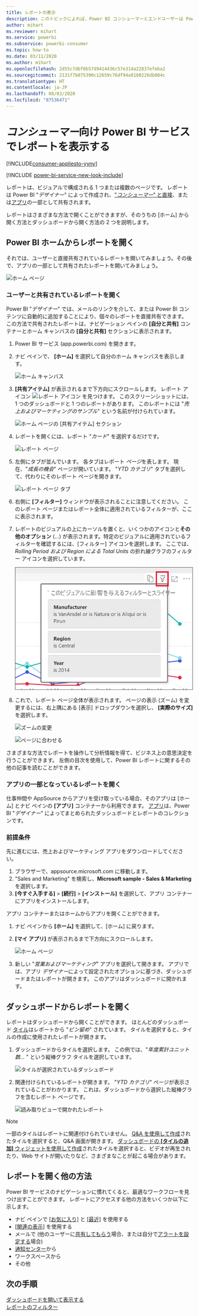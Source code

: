 ```yaml
---
title: レポートの表示
description: このトピックによれば、Power BI コンシューマーとエンドユーザーは Power BI レポートを開いて確認する必要がありました。
author: mihart
ms.reviewer: mihart
ms.service: powerbi
ms.subservice: powerbi-consumer
ms.topic: how-to
ms.date: 03/11/2020
ms.author: mihart
ms.openlocfilehash: 2d55c7dbf0b57d9414436c57e314a22837efeba2
ms.sourcegitcommit: 2131f7b075390c12659c76df94a8108226db084c
ms.translationtype: HT
ms.contentlocale: ja-JP
ms.lasthandoff: 08/03/2020
ms.locfileid: "87536471"
---
```

# <a name="view-a-report-in-the-power-bi-service-for-consumers"></a>*コンシューマー*向け Power BI サービスでレポートを表示する

[!INCLUDE[consumer-appliesto-yyny](../includes/consumer-appliesto-yyny.md)]

[!INCLUDE [power-bi-service-new-look-include](../includes/power-bi-service-new-look-include.md)]

レポートは、ビジュアルで構成される 1 つまたは複数のページです。 レポートは Power BI "*デザイナー*" によって作成され、["*コンシューマー*" と直接](end-user-shared-with-me.md)、または[アプリ](end-user-apps.md)の一部として共有されます。 

レポートはさまざまな方法で開くことができますが、そのうちの [ホーム] から開く方法とダッシュボードから開く方法の 2 つを説明します。 

<!-- add art-->


## <a name="open-a-report-from-power-bi-home"></a>Power BI ホームからレポートを開く
それでは、ユーザーと直接共有されているレポートを開いてみましょう。その後で、アプリの一部として共有されたレポートを開いてみましょう。

   ![ホーム ページ](./media/end-user-report-open/power-bi-home-canvas.png)

### <a name="open-a-report-that-has-been-shared-with-you"></a>ユーザーと共有されているレポートを開く
Power BI "*デザイナー*" では、メールのリンクを介して、または Power BI コンテンツに自動的に追加することにより、個々のレポートを直接共有できます。 この方法で共有されたレポートは、ナビゲーション ペインの **[自分と共有]** コンテナーとホーム キャンバスの **[自分と共有]** セクションに表示されます。

1. Power BI サービス (app.powerbi.com) を開きます。

2. ナビ ペインで、 **[ホーム]** を選択して自分のホーム キャンバスを表示します。  

   ![ホーム キャンバス](./media/end-user-report-open/power-bi-select-home-new.png)
   
3. **[共有アイテム]** が表示されるまで下方向にスクロールします。 レポート アイコン ![レポート アイコン](./media/end-user-report-open/power-bi-report-icon.png) を見つけます。 このスクリーンショットには、1 つのダッシュボードと 1 つのレポートがあります。 このレポートには "*売上およびマーケティングのサンプル*" という名前が付けられています。 
   
   ![ホーム ページの [共有アイテム] セクション](./media/end-user-report-open/power-bi-shared-new.png)

4. レポートを開くには、レポート "*カード*" を選択するだけです。

   ![レポート ページ](./media/end-user-report-open/power-bi-open.png)

5. 左側にタブが並んでいます。  各タブはレポート *ページ*を表します。 現在、"*成長の機会*" ページが開いています。 "*YTD カテゴリ*" タブを選択して、代わりにそのレポート ページを開きます。 

   ![レポート ページ タブ](./media/end-user-report-open/power-bi-ytd.png)

6. 右側に **[フィルター]** ウィンドウが表示されることに注意してください。 このレポート ページまたはレポート全体に適用されているフィルターが、ここに表示されます。

7. レポートのビジュアルの上にカーソルを置くと、いくつかのアイコンと**その他のオプション** (...) が表示されます。特定のビジュアルに適用されているフィルターを確認するには、[フィルター] アイコンを選択します。 ここでは、*Rolling Period および Region による Total Units* の折れ線グラフのフィルター アイコンを選択しています。

   ![レポート ページ タブ](./media/end-user-report-open/power-bi-visual-filters.png)

6. これで、レポート ページ全体が表示されます。 ページの表示 (ズーム) を変更するには、右上隅にある [表示] ドロップダウンを選択し、 **[実際のサイズ]** を選択します。

   ![ズームの変更](./media/end-user-report-open/power-bi-fit-new.png)

   ![ページに合わせる](./media/end-user-report-open/power-bi-actual.png)

さまざまな方法でレポートを操作して分析情報を得て、ビジネス上の意思決定を行うことができます。  左側の目次を使用して、Power BI レポートに関するその他の記事を読むことができます。 

### <a name="open-a-report-that-is-part-of-an-app"></a>アプリの一部となっているレポートを開く
仕事仲間や AppSource からアプリを受け取っている場合、そのアプリは [ホーム] とナビ ペインの **[アプリ]** コンテナーから利用できます。 [アプリ](end-user-apps.md)は、Power BI "*デザイナー*" によってまとめられたダッシュボードとレポートのコレクションです。

### <a name="prerequisites"></a>前提条件
先に進むには、売上およびマーケティング アプリをダウンロードしてください。
1. ブラウザーで、appsource.microsoft.com に移動します。
1. "Sales and Marketing" を検索し、**Microsoft sample - Sales & Marketing** を選択します。
1. **[今すぐ入手する]**  >  **[続行]**  >  **[インストール]** を選択して、アプリ コンテナーにアプリをインストールします。 

アプリ コンテナーまたはホームからアプリを開くことができます。
1. ナビ ペインから **[ホーム]** を選択して、[ホーム] に戻ります。

7. **[マイ アプリ]** が表示されるまで下方向にスクロールします。

   ![ホーム ページ](./media/end-user-report-open/power-bi-app.png)

8. 新しい "*営業およびマーケティング*" アプリを選択して開きます。 アプリでは、アプリ *デザイナー*によって設定されたオプションに基づき、ダッシュボードまたはレポートが開きます。 このアプリはダッシュボードに開かれます。  


## <a name="open-a-report-from-a-dashboard"></a>ダッシュボードからレポートを開く
レポートはダッシュボードから開くことができます。 ほとんどのダッシュボード [タイル](end-user-tiles.md)はレポートから "*ピン留め*" されています。 タイルを選択すると、タイルの作成に使用されたレポートが開きます。 

1. ダッシュボードからタイルを選択します。 この例では、"*年度累計ユニット数...* " という縦棒グラフ タイルを選択しています。

    ![タイルが選択されているダッシュボード](./media/end-user-report-open/power-bi-dashboard.png)

2.  関連付けられているレポートが開きます。 "*YTD カテゴリ*" ページが表示されていることがわかります。 これは、ダッシュボードから選択した縦棒グラフを含むレポート ページです。

    ![読み取りビューで開かれたレポート](./media/end-user-report-open/power-bi-report-tabs.png)

> [!NOTE]
> 一部のタイルはレポートに関連付けられていません。 [Q&A を使用して作成](end-user-q-and-a.md)されたタイルを選択すると、Q&A 画面が開きます。 [ダッシュボードの **[タイルの追加]** ウィジェットを使用して作成](../create-reports/service-dashboard-add-widget.md)されたタイルを選択すると、ビデオが再生されたり、Web サイトが開いたりなど、さまざまなことが起こる場合があります。  


##  <a name="still-more-ways-to-open-a-report"></a>レポートを開く他の方法
Power BI サービスのナビゲーションに慣れてくると、最適なワークフローを見つけ出すことができます。 レポートにアクセスする他の方法をいくつか以下に示します。
- ナビ ペインで [[お気に入り]](end-user-favorite.md) と [[最近]](end-user-recent.md) を使用する    
- [[関連の表示]](end-user-related.md) を使用する    
- メールで (他のユーザーに[共有してもらう](../collaborate-share/service-share-reports.md)場合、または自分で[アラートを設定する](end-user-alerts.md)場合)    
- [通知センター](end-user-notification-center.md)から    
- ワークスペースから
- その他

## <a name="next-steps"></a>次の手順
[ダッシュボードを開いて表示する](end-user-dashboard-open.md)    
[レポートのフィルター](end-user-report-filter.md)

